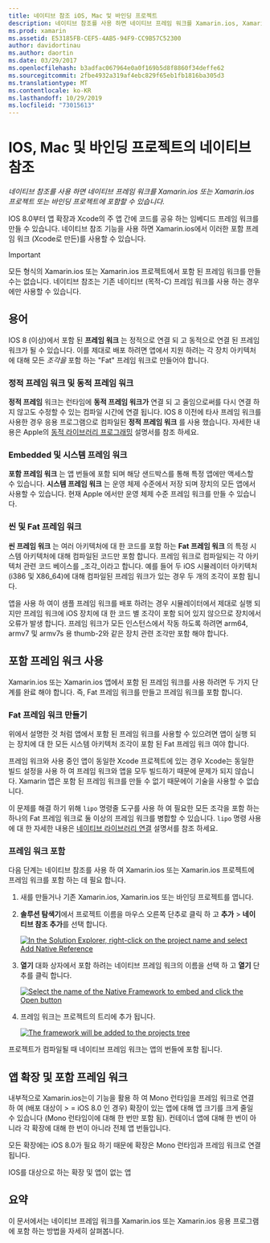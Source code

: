 ```yaml
---
title: 네이티브 참조 iOS, Mac 및 바인딩 프로젝트
description: 네이티브 참조를 사용 하면 네이티브 프레임 워크를 Xamarin.ios, Xamarin.ios 또는 바인딩 프로젝트에 포함할 수 있습니다.
ms.prod: xamarin
ms.assetid: E53185FB-CEF5-4AB5-94F9-CC9B57C52300
author: davidortinau
ms.author: daortin
ms.date: 03/29/2017
ms.openlocfilehash: b3adfac067964e0a0f169b5d8f8860f34deffe62
ms.sourcegitcommit: 2fbe4932a319af4ebc829f65eb1fb1816ba305d3
ms.translationtype: MT
ms.contentlocale: ko-KR
ms.lasthandoff: 10/29/2019
ms.locfileid: "73015613"
---
```

# <a name="native-references-in-ios-mac-and-bindings-projects"></a>IOS, Mac 및 바인딩 프로젝트의 네이티브 참조

_네이티브 참조를 사용 하면 네이티브 프레임 워크를 Xamarin.ios 또는 Xamarin.ios 프로젝트 또는 바인딩 프로젝트에 포함할 수 있습니다._

IOS 8.0부터 앱 확장과 Xcode의 주 앱 간에 코드를 공유 하는 임베디드 프레임 워크를 만들 수 있습니다. 네이티브 참조 기능을 사용 하면 Xamarin.ios에서 이러한 포함 프레임 워크 (Xcode로 만든)를 사용할 수 있습니다.

> [!IMPORTANT]
> 모든 형식의 Xamarin.ios 또는 Xamarin.ios 프로젝트에서 포함 된 프레임 워크를 만들 수는 없습니다. 네이티브 참조는 기존 네이티브 (목적-C) 프레임 워크를 사용 하는 경우에만 사용할 수 있습니다.

<a name="Terminology" />

## <a name="terminology"></a>용어

IOS 8 (이상)에서 포함 된 **프레임 워크** 는 정적으로 연결 되 고 동적으로 연결 된 프레임 워크가 될 수 있습니다. 이를 제대로 배포 하려면 앱에서 지원 하려는 각 장치 아키텍처에 대해 모든 _조각을_ 포함 하는 "Fat" 프레임 워크로 만들어야 합니다.

<a name="Static-vs-Dynamic-Frameworks" />

### <a name="static-vs-dynamic-frameworks"></a>정적 프레임 워크 및 동적 프레임 워크

**정적 프레임** 워크는 런타임에 **동적 프레임 워크가** 연결 되 고 줄임으로써를 다시 연결 하지 않고도 수정할 수 있는 컴파일 시간에 연결 됩니다. IOS 8 이전에 타사 프레임 워크를 사용한 경우 응용 프로그램으로 컴파일된 **정적 프레임 워크** 를 사용 했습니다. 자세한 내용은 Apple의 [동적 라이브러리 프로그래밍](https://developer.apple.com/library/mac/documentation/DeveloperTools/Conceptual/DynamicLibraries/100-Articles/OverviewOfDynamicLibraries.html#//apple_ref/doc/uid/TP40001873-SW1) 설명서를 참조 하세요.

<a name="Embedded-vs-System-Frameworks" />

### <a name="embedded-vs-system-frameworks"></a>Embedded 및 시스템 프레임 워크

**포함 프레임 워크** 는 앱 번들에 포함 되며 해당 샌드박스를 통해 특정 앱에만 액세스할 수 있습니다. **시스템 프레임 워크** 는 운영 체제 수준에서 저장 되며 장치의 모든 앱에서 사용할 수 있습니다. 현재 Apple 에서만 운영 체제 수준 프레임 워크를 만들 수 있습니다.

<a name="Thin-vs-Fat-Frameworks" />

### <a name="thin-vs-fat-frameworks"></a>씬 및 Fat 프레임 워크

**씬 프레임 워크** 는 여러 아키텍처에 대 한 코드를 포함 하는 **Fat 프레임 워크** 의 특정 시스템 아키텍처에 대해 컴파일된 코드만 포함 합니다. 프레임 워크로 컴파일되는 각 아키텍처 관련 코드 베이스를 _조각_이라고 합니다. 예를 들어 두 iOS 시뮬레이터 아키텍처 (i386 및 X86_64)에 대해 컴파일된 프레임 워크가 있는 경우 두 개의 조각이 포함 됩니다.

앱을 사용 하 여이 샘플 프레임 워크를 배포 하려는 경우 시뮬레이터에서 제대로 실행 되지만 프레임 워크에 iOS 장치에 대 한 코드 별 조각이 포함 되어 있지 않으므로 장치에서 오류가 발생 합니다. 프레임 워크가 모든 인스턴스에서 작동 하도록 하려면 arm64, armv7 및 armv7s 용 thumb-2와 같은 장치 관련 조각만 포함 해야 합니다.

<a name="Working-with-Embedded-Frameworks" />

## <a name="working-with-embedded-frameworks"></a>포함 프레임 워크 사용

Xamarin.ios 또는 Xamarin.ios 앱에서 포함 된 프레임 워크를 사용 하려면 두 가지 단계를 완료 해야 합니다. 즉, Fat 프레임 워크를 만들고 프레임 워크를 포함 합니다.

<a name="Overview" />

### <a name="creating-a-fat-framework"></a>Fat 프레임 워크 만들기

위에서 설명한 것 처럼 앱에서 포함 된 프레임 워크를 사용할 수 있으려면 앱이 실행 되는 장치에 대 한 모든 시스템 아키텍처 조각이 포함 된 Fat 프레임 워크 여야 합니다.

프레임 워크와 사용 중인 앱이 동일한 Xcode 프로젝트에 있는 경우 Xcode는 동일한 빌드 설정을 사용 하 여 프레임 워크와 앱을 모두 빌드하기 때문에 문제가 되지 않습니다. Xamarin 앱은 포함 된 프레임 워크를 만들 수 없기 때문에이 기술을 사용할 수 없습니다.

이 문제를 해결 하기 위해 `lipo` 명령줄 도구를 사용 하 여 필요한 모든 조각을 포함 하는 하나의 Fat 프레임 워크로 둘 이상의 프레임 워크를 병합할 수 있습니다. `lipo` 명령 사용에 대 한 자세한 내용은 [네이티브 라이브러리 연결](~/ios/platform/native-interop.md) 설명서를 참조 하세요.

<a name="Embedding-a-Framework" />

### <a name="embedding-a-framework"></a>프레임 워크 포함

다음 단계는 네이티브 참조를 사용 하 여 Xamarin.ios 또는 Xamarin.ios 프로젝트에 프레임 워크를 포함 하는 데 필요 합니다.

1. 새를 만들거나 기존 Xamarin.ios, Xamarin.ios 또는 바인딩 프로젝트를 엽니다.
2. **솔루션 탐색기**에서 프로젝트 이름을 마우스 오른쪽 단추로 클릭 하 고 **추가** > **네이티브 참조 추가**를 선택 합니다. 

    [![](native-references-images/ref01.png "In the Solution Explorer, right-click on the project name and select Add Native Reference")](native-references-images/ref01.png#lightbox)
3. **열기** 대화 상자에서 포함 하려는 네이티브 프레임 워크의 이름을 선택 하 고 **열기** 단추를 클릭 합니다. 

    [![](native-references-images/ref02.png "Select the name of the Native Framework to embed and click the Open button")](native-references-images/ref02.png#lightbox)
4. 프레임 워크는 프로젝트의 트리에 추가 됩니다. 

    [![](native-references-images/ref03.png "The framework will be added to the projects tree")](native-references-images/ref03.png#lightbox)

프로젝트가 컴파일될 때 네이티브 프레임 워크는 앱의 번들에 포함 됩니다.

<a name="App-Extensions-and-Embedded-Frameworks" />

## <a name="app-extensions-and-embedded-frameworks"></a>앱 확장 및 포함 프레임 워크

내부적으로 Xamarin.ios는이 기능을 활용 하 여 Mono 런타임을 프레임 워크로 연결 하 여 (배포 대상이 > = iOS 8.0 인 경우) 확장이 있는 앱에 대해 앱 크기를 크게 줄일 수 있습니다 (Mono 런타임이에 대해 한 번만 포함 됨). 컨테이너 앱에 대해 한 번이 아니라 각 확장에 대해 한 번이 아니라 전체 앱 번들입니다.

모든 확장에는 iOS 8.0가 필요 하기 때문에 확장은 Mono 런타임과 프레임 워크로 연결 됩니다.

IOS를 대상으로 하는 확장 및 앱이 없는 앱 

<a name="Summary" />

## <a name="summary"></a>요약

이 문서에서는 네이티브 프레임 워크를 Xamarin.ios 또는 Xamarin.ios 응용 프로그램에 포함 하는 방법을 자세히 살펴봅니다.
